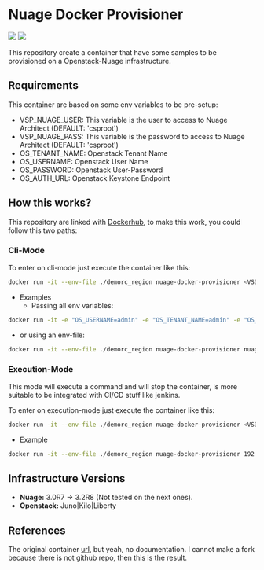 # Nuage Docker Provisioner
[![](https://images.microbadger.com/badges/version/padajuan/nuage-docker-provisioner.svg)](http://microbadger.com/images/padajuan/nuage-docker-provisioner "Get your own version badge on microbadger.com")
[![](https://images.microbadger.com/badges/image/padajuan/nuage-docker-provisioner.svg)](http://microbadger.com/images/padajuan/nuage-docker-provisioner)

This repository create a container that have some samples to be provisioned on a Openstack-Nuage infrastructure.

## Requirements
This container are based on some env variables to be pre-setup:
- VSP_NUAGE_USER: This variable is the user to access to Nuage Architect (DEFAULT: 'csproot')
- VSP_NUAGE_PASS: This variable is the password to access to Nuage Architect (DEFAULT: 'csproot')
- OS_TENANT_NAME: Openstack Tenant Name
- OS_USERNAME: Openstack User Name
- OS_PASSWORD: Openstack User-Password
- OS_AUTH_URL: Openstack Keystone Endpoint

## How this works?
This repository are linked with [Dockerhub](https://hub.docker.com/r/padajuan/nuage-docker-provisioner/), to make this work, you could follow this two paths:

### Cli-Mode
To enter on cli-mode just execute the container like this:
```sh
docker run -it --env-file ./demorc_region nuage-docker-provisioner <VSD_VIP>
```

- Examples
  - Passing all env variables:
```sh
docker run -it -e "OS_USERNAME=admin" -e "OS_TENANT_NAME=admin" -e "OS_PASSWORD=admin" -e "OS_AUTH_URL=http://keystone.demo.corp:35357/v2.0/" -e "VSP_NUAGE_USER=csproot" -e "VSP_NUAGE_PASS=admin" nuage-docker-provisioner nuage.demo.corp
```
  - or using an env-file:
```sh
docker run -it --env-file ./demorc_region nuage-docker-provisioner nuage.demo.corp
```

### Execution-Mode
This mode will execute a command and will stop the container, is more suitable to be integrated with CI/CD stuff like jenkins.

To enter on execution-mode just execute the container like this:
```sh
docker run -it --env-file ./demorc_region nuage-docker-provisioner <VSD_VIP> <TENANT/DOMAIN> <sample/*.nuage file>
```

- Example
```sh
docker run -it --env-file ./demorc_region nuage-docker-provisioner 192.168.0.100 COMMS_TEST samples/3-tier-app.nuage
```

## Infrastructure Versions
- **Nuage:** 3.0R7 -> 3.2R8 (Not tested on the next ones).
- **Openstack:** Juno|Kilo|Liberty

## References
The original container [url](https://hub.docker.com/r/nuage/import/), but yeah, no documentation.
I cannot make a fork because there is not github repo, then this is the result.
